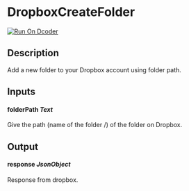 # DropboxCreateFolder
[![Run On Dcoder](https://static-content.dcoder.tech/dcoder-assets/run-on-dcoder.svg)](https://code.dcoder.tech/feed/block/61fe53c2f50810bc65512971)

## Description
Add a new folder to your Dropbox account using folder path.

## Inputs
#### **folderPath**  *Text*
Give the path (name of the folder /<folderPath>) of the folder on Dropbox.

## Output
#### **response**  *JsonObject*
Response from dropbox.

